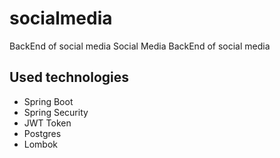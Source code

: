 # socialmedia
BackEnd of social media
Social Media
BackEnd of social media
<h2>Used technologies</h2>
<ul>
<li>Spring Boot</li>
<li>Spring Security</li>
<li>JWT Token</li>
<li>Postgres</li>
<li>Lombok</li>
</ul>
